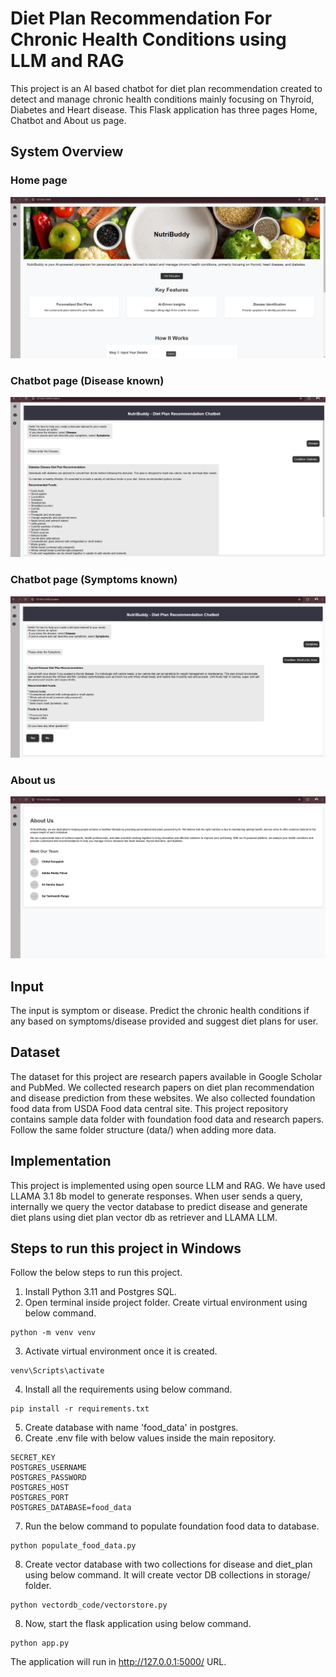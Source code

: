 # Diet Plan Recommendation For Chronic Health Conditions using LLM and RAG
This project is an AI based chatbot for diet plan recommendation created to detect and manage chronic health conditions mainly focusing on Thyroid, Diabetes and Heart disease. This Flask application has three pages Home, Chatbot and About us page.
## System Overview
### Home page
![Home page](static/screenshots/Screenshot%202024-11-16%20210715.png)
### Chatbot page (Disease known)
![Chatbot page (Disease known)](static/screenshots/Screenshot%202024-11-16%20210819.png)
### Chatbot page (Symptoms known)
![Chatbot page (Symptoms known)](static/screenshots/Screenshot%202024-11-16%20211100.png)
### About us
![About us page](static/screenshots/Screenshot%202024-11-16%20210949.png)
## Input
The input is symptom or disease. Predict the chronic health conditions if any based on symptoms/disease provided and suggest diet plans for user. 
## Dataset
The dataset for this project are research papers available in Google Scholar and PubMed. We collected research papers on diet plan recommendation and disease prediction from these websites. We also collected foundation food data from USDA Food data central site. This project repository contains sample data folder with foundation food data and research papers. Follow the same folder structure (data/) when adding more data.
## Implementation
This project is implemented using open source LLM and RAG. We have used LLAMA 3.1 8b model to generate responses. When user sends a query, internally we query the vector database to predict disease and generate diet plans using diet plan vector db as retriever and LLAMA LLM.

## Steps to run this project in Windows
Follow the below steps to run this project. 
1. Install Python 3.11 and Postgres SQL.
2. Open terminal inside project folder. Create virtual environment using below command.
```
python -m venv venv
```
3. Activate virtual environment once it is created.
```
venv\Scripts\activate
```
4. Install all the requirements using below command.
```
pip install -r requirements.txt
```
5. Create database with name 'food_data' in postgres.
6. Create .env file with below values inside the main repository.
```
SECRET_KEY
POSTGRES_USERNAME
POSTGRES_PASSWORD
POSTGRES_HOST
POSTGRES_PORT
POSTGRES_DATABASE=food_data
```
7. Run the below command to populate foundation food data to database.
```
python populate_food_data.py
```
8. Create vector database with two collections for disease and diet_plan using below command. It will create vector DB collections in storage/ folder.
```
python vectordb_code/vectorstore.py
```
8. Now, start the flask application using below command.
```
python app.py
```
The application will run in http://127.0.0.1:5000/ URL.
